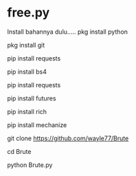 # free.py
Install bahannya dulu.....
pkg install python

pkg install git

pip install requests

pip install bs4

pip install requests

pip install futures

pip install rich

pip install mechanize

git clone https://github.com/wayle77/Brute

cd Brute

python Brute.py
